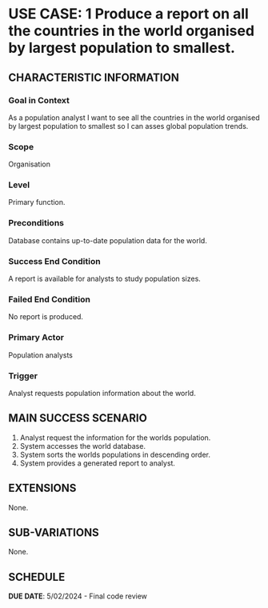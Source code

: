 # USE CASE: 1 Produce a report on all the countries in the world organised by largest population to smallest.

## CHARACTERISTIC INFORMATION

### Goal in Context

As a population analyst I want to see all the countries in the world organised by largest population to smallest so I can asses global population trends.

### Scope

Organisation

### Level

Primary function.

### Preconditions

Database contains up-to-date population data for the world.

### Success End Condition

A report is available for analysts to study population sizes.

### Failed End Condition

No report is produced.

### Primary Actor

Population analysts

### Trigger

Analyst requests population information about the world.

## MAIN SUCCESS SCENARIO

1. Analyst request the information for the worlds population.
2. System accesses the world database.
3. System sorts the worlds populations in descending order.
4. System provides a generated report to analyst.

## EXTENSIONS

None.

## SUB-VARIATIONS

None.

## SCHEDULE

**DUE DATE**: 5/02/2024 - Final code review

